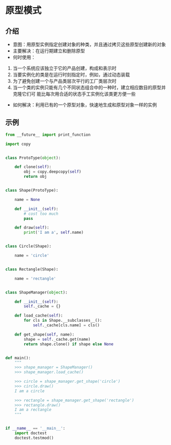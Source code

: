 # 原型模式

## 介绍

- 意图：用原型实例指定创建对象的种类，并且通过拷贝这些原型创建新的对象
- 主要解决：在运行期建立和删除原型
- 何时使用：
1. 当一个系统应该独立于它的产品创建，构成和表示时
2. 当要实例化的类是在运行时刻指定时，例如，通过动态装载
3. 为了避免创建一个与产品类层次平行的工厂类层次时
4. 当一个类的实例只能有几个不同状态组合中的一种时，建立相应数目的原型并克隆它们可
能比每次用合适的状态手工实例化该类更方便一些
- 如何解决：利用已有的一个原型对象，快速地生成和原型对象一样的实例


## 示例

```python
from __future__ import print_function

import copy


class ProtoType(object):

    def clone(self):
        obj = copy.deepcopy(self)
        return obj


class Shape(ProtoType):

    name = None

    def __init__(self):
        # cost too much
        pass

    def draw(self):
        print('I am a', self.name)


class Circle(Shape):

    name = 'circle'


class Rectangle(Shape):

    name = 'rectangle'


class ShapeManager(object):

    def __init__(self):
        self._cache = {}

    def load_cache(self):
        for cls in Shape.__subclasses__():
            self._cache[cls.name] = cls()

    def get_shape(self, name):
        shape = self._cache.get(name)
        return shape.clone() if shape else None


def main():
    """
    >>> shape_manager = ShapeManager()
    >>> shape_manager.load_cache()

    >>> circle = shape_manager.get_shape('circle')
    >>> circle.draw()
    I am a circle

    >>> rectangle = shape_manager.get_shape('rectangle')
    >>> rectangle.draw()
    I am a rectangle
    """


if __name__ == '__main__':
    import doctest
    doctest.testmod()

```
